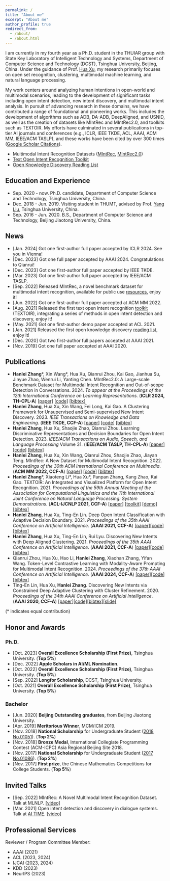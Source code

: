 ```yaml
---
permalink: /
title: "About me"
excerpt: "About me"
author_profile: true
redirect_from: 
  - /about/
  - /about.html
---
```


I am currently in my fourth year as a Ph.D. student in the THUIAR group with State Key Laboratory of Intelligent Technology and Systems, Department of Computer Science and Technology (DCST), Tsinghua University, Beijing, China. Under the guidance of Prof. [Hua Xu](https://thu-xuhua.github.io/), my research primarily focuses on open set recognition, clustering, multimodal machine learning, and natural language processing.

My work centers around analyzing human intentions in open-world and multimodal scenarios, leading to the development of significant tasks including open intent detection, new intent discovery, and multimodal intent analysis. In pursuit of advancing research in these domains, we have contributed a range of foundational and pioneering works. This includes the development of algorithms such as ADB, DA-ADB, DeepAligned, and USNID, as well as the creation of datasets like MIntRec and MIntRec2.0, and toolkits such as TEXTOIR. My efforts have culminated in several publications in top-tier AI journals and conferences (e.g., ICLR, IEEE TKDE, ACL, AAAI,  ACM MM, IEEE/ACM TASLP), and these works have been cited by over 300 times ([Google Scholar Citations](https://scholar.google.com/citations?hl=en&user=PS5KVSQAAAAJ)).

* Multimodal Intent Recognition Datasets ([MIntRec](https://github.com/thuiar/MIntRec), [MIntRec2.0](https://github.com/thuiar/MIntRec2.0))
* [Text Open Intent Recognition Toolkit](https://github.com/thuiar/TEXTOIR)
* [Open Knowledge Discovery Reading List](https://github.com/thuiar/OKD-Reading-List)

## Education and Experience
* Sep. 2020 - now. Ph.D. candidate, Department of Computer Science and Technology, Tsinghua University, China.
* Dec. 2018 - Jun. 2019. Visiting student in THUMT, advised by Prof. [Yang Liu](http://nlp.csai.tsinghua.edu.cn/~ly/), Tsinghua University, China.
* Sep. 2016 - Jun. 2020. B.S., Department of Computer Science and Technology, Beijing Jiaotong University, China.

## News
* [Jan. 2024] Got one first-author full paper accepted by ICLR 2024. See you in Vienna!
* [Dec. 2023] Got one full paper accepted by AAAI 2024. Congratulations to Qianrui!
* [Dec. 2023] Got one first-author full paper accepted by IEEE TKDE.
* [Mar. 2023] Got one first-author full paper accepted by IEEE/ACM TASLP.
* [Sep. 2022] Released MIntRec, a novel benchmark dataset for multimodal intent recognition, available for public use [resources](https://github.com/thuiar/MIntRec), enjoy it!
* [Jun. 2022] Got one first-author full paper accepted at ACM MM 2022.  
* [Aug. 2021] Released the first text open intent recognition [toolkit](https://github.com/thuiar/TEXTOIR) (TEXTOIR), integrating a series of methods in open intent detection and discovery, enjoy it!
* [May. 2021] Got one first-author demo paper accepted at ACL 2021.
* [Jan. 2021] Released the first open knowledge discovery [reading list](https://github.com/thuiar/OKD-Reading-List), enjoy it!
* [Dec. 2020] Got two first-author full papers accepted at AAAI 2021.
* [Nov. 2019] Got one full paper accepted at AAAI 2020.


## Publications 

* <strong>Hanlei Zhang</strong>\*, Xin Wang\*, Hua Xu, Qianrui Zhou, Kai Gao, Jianhua Su, Jinyue Zhao, Wenrui Li, Yanting Chen. MIntRec2.0: A Large-scale Benchmark Dataset for Multimodal Intent Recognition and Out-of-scope Detection in Conversations. 2024. <i>To appear at the Proceedings of the 12th International Conference on Learning Representations.</i> (<strong>ICLR 2024, TH-CPL-A</strong>) [[paper]](https://openreview.net/forum?id=nY9nITZQjc)  [[code]](https://github.com/thuiar/MIntRec2.0) [[bibtex]](/files/ICLR24-MIntRec2.0/MIntRec2.0.bib)
* <strong>Hanlei Zhang</strong>, Hua Xu, Xin Wang, Fei Long, Kai Gao. A Clustering Framework for Unsupervised and Semi-supervised New Intent Discovery. 2023. <i>IEEE Transactions on Knowledge and Data Engineering.</i> (<strong>IEEE TKDE, CCF-A</strong>) [[paper]](https://ieeexplore.ieee.org/document/10349963)  [[code]](https://github.com/thuiar/TEXTOIR/tree/main/open_intent_discovery) [[bibtex]](/files/TKDE23-USNID/USNID.bib)
* <strong>Hanlei Zhang</strong>, Hua Xu, Shaojie Zhao, Qianrui Zhou. Learning Discriminative Representations and Decision Boundaries for Open Intent Detection. 2023.   <i>IEEE/ACM Transactions on Audio, Speech, and Language Processing</i> Volume 31. (<strong>IEEE/ACM TASLP, TH-CPL-A</strong>) [[paper]](https://ieeexplore.ieee.org/document/10097558) [[code]](https://github.com/thuiar/TEXTOIR/tree/main/open_intent_detection) [[bibtex]](/files/TASLP23-DA-ADB/DA-ADB.bib)
* <strong>Hanlei Zhang</strong>, Hua Xu, Xin Wang, Qianrui Zhou, Shaojie Zhao, Jiayan Teng. MIntRec: A New Dataset for Multimodal Intent Recognition. 2022. <i>Proceedings of the 30th ACM International Conference on Multimedia</i>. (<strong>ACM MM 2022, CCF-A</strong>) [[paper]](https://dl.acm.org/doi/10.1145/3503161.3547906) [[code]](https://github.com/thuiar/MIntRec) [[bibtex](/files/ACM-MM22-MIntRec/MIntRec.bib)]
* <strong>Hanlei Zhang</strong>\*, Xiaoteng Li\*, Hua Xu\*, Panpan Zhang, Kang Zhao, Kai Gao. TEXTOIR: An Integrated and Visualized Platform for Open Intent Recognition. 2021. <i>Proceedings of the 59th Annual Meeting of the Association for Computational Linguistics and the 11th International Joint Conference on Natural Language Processing: System Demonstrations</i>. (<strong>ACL-IJCNLP 2021, CCF-A</strong>)  [[paper]](https://aclanthology.org/2021.acl-demo.20.pdf) [[toolkit]](https://github.com/thuiar/TEXTOIR) [[demo]](https://github.com/thuiar/TEXTOIR-DEMO) [[bibtex]](/files/ACL21-TEXTOIR/TEXTOIR.bib)
* <strong>Hanlei Zhang</strong>, Hua Xu, Ting-En Lin. Deep Open Intent Classification with Adaptive Decision Boundary. 2021. <i>Proceedings of the 35th AAAI Conference on Artificial Intelligence</i>. (<strong>AAAI 2021, CCF-A</strong>)  [[paper]](https://arxiv.org/pdf/2012.10209.pdf)[[code]](https://github.com/thuiar/Adaptive-Decision-Boundary)[[bibtex]](/files/AAAI21-ADB/ADB.bib)
* <strong>Hanlei Zhang</strong>, Hua Xu, Ting-En Lin, Rui Lyu. Discovering New Intents with Deep Aligned Clustering. 2021. <i>Proceedings of the 35th AAAI Conference on Artificial Intelligence</i>. (<strong>AAAI 2021, CCF-A</strong>)  [[paper]](https://arxiv.org/pdf/2012.08987.pdf)[[code]](https://github.com/thuiar/DeepAligned-Clustering) [[bibtex]](/files/AAAI21-DeepAligned/DeepAligned.bib)
* Qianrui Zhou, Hua Xu, Hao Li, <strong>Hanlei Zhang</strong>, Xiaohan Zhang, Yifan Wang. Token-Level Contrastive Learning with Modality-Aware Prompting for Multimodal Intent Recognition. 2024. <i>Proceedings of the 37th AAAI Conference on Artificial Intelligence</i>. (<strong>AAAI 2024, CCF-A</strong>)  [[paper]](https://arxiv.org/pdf/2312.14667.pdf)[[code]](https://github.com/thuiar/TCL-MAP) [[bibtex]](/files/AAAI24-TCL-MAP/TCL-MAP.bib)
* Ting-En Lin, Hua Xu, <strong>Hanlei Zhang</strong>. Discovering New Intents via Constrained Deep Adaptive Clustering with Cluster Refinement. 2020. <i>Proceedings of the 34th AAAI Conference on Artificial Intelligence</i>. (<strong>AAAI 2020, CCF-A</strong>) [[paper]](https://arxiv.org/pdf/1911.08891.pdf)[[code]](https://github.com/thuiar/CDAC-plus)[[bibtex]](/files/AAAI20-CDAC+/CDAC+.bib)[[slide]](/files/AAAI20-CDAC+/slices.pdf)

(\* indicates equal contribution)

## Honor and Awards

### Ph.D.

* [Oct. 2023] <strong>Overall Excellence Scholarship (First Prize)</strong>, Tsinghua University. (**Top 5%**)
* [Dec. 2022] <strong>Apple Scholars in AI/ML Nomination</strong>.
* [Oct. 2022] <strong>Overall Excellence Scholarship (First Prize)</strong>, Tsinghua University. (**Top 5%**)
* [Sep. 2022] <strong>Longfor Scholarship</strong>, DCST, Tsinghua University.
* [Oct. 2021] <strong>Overall Excellence Scholarship (First Prize)</strong>, Tsinghua University. (**Top 5%**)

### Bachelor
* [Jun. 2020] <strong>Beijing Outstanding graduates</strong>, from Beijing Jiaotong University. 
* [Apr. 2019] <strong>Meritorious Winner</strong>, MCM/ICM 2019.
* [Nov. 2018] <strong>National Scholarship</strong> for Undergraduate Student ([2018 No.01051](http://www.moe.gov.cn/srcsite/A05/s7505/201811/t20181114_354826.html)). (**Top 2%**)
* [Nov. 2018] <strong>Bronze Medal</strong>, International Collegiate Programming Contest (ACM-ICPC) Asia Regional Beijing Site 2018. 
* [Nov. 2017] <strong>National Scholarship</strong> for Undergraduate Student ([2017 No.01086](http://www.moe.gov.cn/srcsite/A05/s7505/201711/t20171108_318697.html)). (**Top 2%**)
* [Nov. 2017] <strong>First prize</strong>, the Chinese Mathematics Competitions for College Students. (**Top 5%**)

## Invited Talks

* [Sep. 2022] MIntRec: A Novel Multimodal Intent Recognition Dataset. Talk at MLNLP. [[video]](https://www.bilibili.com/video/BV1DD4y1v77N/)
* [Mar. 2021] Open intent detection and discovery in dialogue systems. Talk at [AI TIME](http://www.aitime.cn/). [[video]](https://www.bilibili.com/video/av247223757/)


## Professional Services

Reviewer / Program Committee Member:
* AAAI (2021)
* ACL (2023, 2024)
* IJCAI (2023, 2024)
* KDD (2023)
* NeurIPS (2023)

&nbsp;&nbsp;&nbsp;&nbsp;&nbsp;&nbsp;&nbsp;&nbsp;
<script type='text/javascript' id='clustrmaps' src='//cdn.clustrmaps.com/map_v2.js?cl=ffffff&w=350&t=tt&d=6oKT70Jy08qPF_EXR7PXexVX1X5I8S5uiTIntTb87ic&cmo=ff5353&cmn=ff5353'></script>
